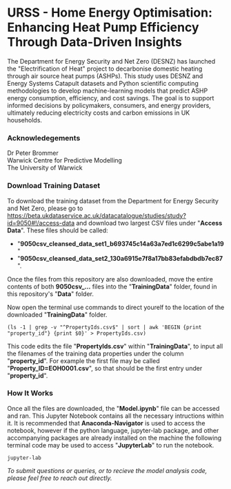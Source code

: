 # URSS - Home Energy Optimisation: Enhancing Heat Pump Efficiency Through Data-Driven Insights
The Department for Energy Security and Net Zero (DESNZ) has launched the "Electrification of Heat" project to decarbonise domestic heating through air source heat pumps (ASHPs). This study uses DESNZ and Energy Systems Catapult datasets and Python scientific computing methodologies to develop machine-learning models that predict ASHP energy consumption, efficiency, and cost savings. The goal is to support informed decisions by policymakers, consumers, and energy providers, ultimately reducing electricity costs and carbon emissions in UK households.

### Acknowledegements
Dr Peter Brommer<br>
Warwick Centre for Predictive Modelling<br>
The University of Warwick

### Download Training Dataset
To download the training dataset from the Department for Energy Security and Net Zero, please go to https://beta.ukdataservice.ac.uk/datacatalogue/studies/study?id=9050#!/access-data and download two largest CSV files under "**Access Data**". These files should be called:
* "**9050csv_cleansed_data_set1_b693745c14a63a7ed1c6299c5abe1a19**"
* "**9050csv_cleansed_data_set2_130a6915e7f8a17bb83efabdbdb7ec87**". 

Once the files from this repository are also downloaded, move the entire contents of both **9050csv_...** files into the "**TrainingData**" folder, found in this repository's "**Data**" folder. 

Now open the terminal use commands to direct yourelf to the location of the downloaded "**TrainingData**" folder.

```
(ls -1 | grep -v "^PropertyIds.csv$" | sort | awk 'BEGIN {print "property_id"} {print $0}' > PropertyIds.csv)
```

This code edits the file "**PropertyIds.csv**" within "**TrainingData**", to input all the filenames of the training data properties under the column "**property_id**". For example the first file may be called "**Property_ID=EOH0001.csv**", so that should be the first entry under "**property_id**".

### How It Works
Once all the files are downloaded, the "**Model.ipynb**" file can be accessed and ran. This Jupyter Notebook contains all the necessary intructions within it. It is recommended that **Anaconda-Navigator** is used to access the notebook, however if the python language, jupyter-lab package, and other accompanying packages are already installed on the machine the following terminal code may be used to access "**JupyterLab**" to run the notebook.

```
jupyter-lab
```



_To submit questions or queries, or to recieve the model analysis code, please feel free to reach out directly._
